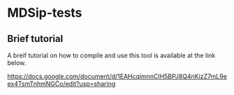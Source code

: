 # MDSip-tests

## Brief tutorial
A breif tutorial on how to compile and use this tool is available at the link below.

https://docs.google.com/document/d/1EAHcqimnnClH5BPJ8Q4nKizZ7mL9eex4TsmTnhmNGCo/edit?usp=sharing
